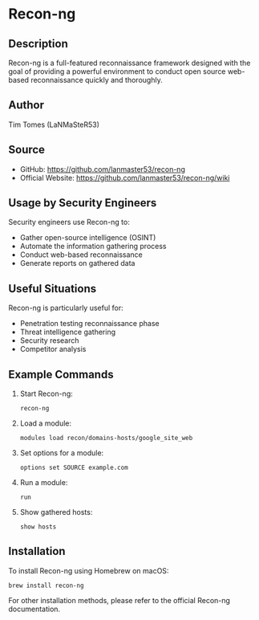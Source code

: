 # Recon-ng

## Description
Recon-ng is a full-featured reconnaissance framework designed with the goal of providing a powerful environment to conduct open source web-based reconnaissance quickly and thoroughly.

## Author
Tim Tomes (LaNMaSteR53)

## Source
- GitHub: https://github.com/lanmaster53/recon-ng
- Official Website: https://github.com/lanmaster53/recon-ng/wiki

## Usage by Security Engineers
Security engineers use Recon-ng to:
- Gather open-source intelligence (OSINT)
- Automate the information gathering process
- Conduct web-based reconnaissance
- Generate reports on gathered data

## Useful Situations
Recon-ng is particularly useful for:
- Penetration testing reconnaissance phase
- Threat intelligence gathering
- Security research
- Competitor analysis

## Example Commands
1. Start Recon-ng:
   ```
   recon-ng
   ```

2. Load a module:
   ```
   modules load recon/domains-hosts/google_site_web
   ```

3. Set options for a module:
   ```
   options set SOURCE example.com
   ```

4. Run a module:
   ```
   run
   ```

5. Show gathered hosts:
   ```
   show hosts
   ```

## Installation
To install Recon-ng using Homebrew on macOS:

```
brew install recon-ng
```

For other installation methods, please refer to the official Recon-ng documentation.
